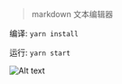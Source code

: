 > markdown 文本编辑器


编译: ``` yarn install ```      

运行: ``` yarn start ```


![Alt text](https://github.com/ilvseyinfu/blog/raw/master/images/markdown.png)      

